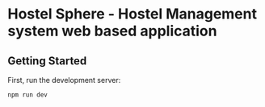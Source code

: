 # Hostel Sphere - Hostel Management system web based application

## Getting Started

First, run the development server:

```bash
npm run dev
```